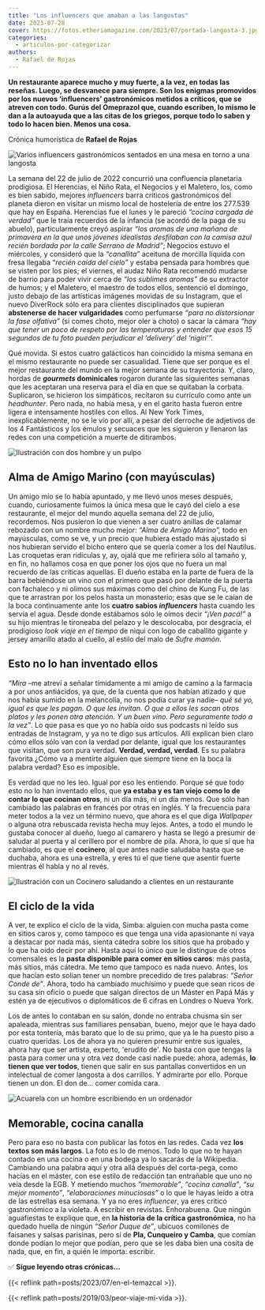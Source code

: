 ```yaml
---
title: "Los influencers que amaban a las langostas"
date: 2023-07-28
cover: https://fotos.etheriamagazine.com/2023/07/portada-langosta-3.jpg
categories: 
  - articulos-por-categorizar
authors: 
  - Rafael de Rojas
---
```


**Un restaurante aparece mucho y muy fuerte, a la vez, en todas las reseñas. Luego, se 
desvanece para siempre. Son los enigmas promovidos por los nuevos ‘influencers’ 
gastronómicos metidos a críticos, que se atreven con todo. Gurús del Omeprazol que, 
cuando escriben, lo mismo le dan a la autoayuda que a las citas de los griegos, porque 
todo lo saben y todo lo hacen bien. Menos una cosa.** 

Crónica humorística de **Rafael de Rojas** 

![Varios influencers gastronómicos sentados en una mesa en torno a una langosta](https://fotos.etheriamagazine.com/2023/07/influencers-gastro.jpg "Ilustración de Inés Arango.")

La semana del 22 de julio de 2022 concurrió una confluencia planetaria prodigiosa. El 
Herencias, el Niño Rata, el Negocios y el Maletero, los, como es bien sabido, mejores 
_influencers_ barra críticos gastronómicos del planeta dieron en visitar un mismo local 
de hostelería de entre los 277.539 que hay en España. Herencias fue el lunes y le 
pareció _“cocina cargada de verdad”_ que le traía recuerdos de la infancia (se acordó de 
la paga de su abuelo), particularmente creyó aspirar _“los aromas de una mañana de 
primavera en la que unos jóvenes idealistas desfilaban con la camisa azul recién bordada 
por la calle Serrano de Madrid”_; Negocios estuvo el miércoles, y consideró que la 
_“canallita”_ aceituna de morcilla líquida con fresa llegaba “_recién caída del cielo”_ 
y estaba pensada para hombres que se visten por los pies; el viernes, el audaz Niño Rata 
recomendó mudarse de barrio para poder vivir cerca de _“los sublimes aromas”_ de su 
extractor de humos; y el Maletero, el maestro de todos ellos, sentenció el domingo, 
justo debajo de las artísticas imágenes movidas de su Instagram, que el nuevo DiverRock 
sólo era para clientes disciplinados que supieran **abstenerse de hacer vulgaridades** 
como perfumarse _“para no distorsionar la fase olfativa”_ (si comes choto, mejor oler a 
choto) o sacar la cámara _“hay que tener un poco de respeto por las temperaturas y 
entender que esos 15 segundos de tu foto pueden perjudicar el ‘delivery’ del ‘nigiri’”._ 

Qué movida. Si estos cuatro galácticos han coincidido la misma semana en el mismo 
restaurante no puede ser casualidad. Tiene que ser porque es el mejor restaurante del 
mundo en la mejor semana de su trayectoria. Y, claro, hordas de **_gourmets_ 
dominicales** rogaron durante las siguientes semanas que les aceptaran una reserva para 
el día en que se quitaban la corbata. Suplicaron, se hicieron los simpáticos, recitaron 
su currículo como ante un _headhunter_. Pero nada, no había mesa, y en el garito hasta 
fueron entre ligera e intensamente hostiles con ellos. Al New York Times, 
inexplicablemente, no se le vio por allí, a pesar del derroche de adjetivos de los 4 
Fantásticos y los émulos y secuaces que les siguieron y llenaron las redes con una 
competición a muerte de ditirambos. 

![Ilustración con dos hombre y un pulpo](https://fotos.etheriamagazine.com/2023/07/pulpo-restaurante-1.jpg "Ilustración de Inés Arango.")

## Alma de Amigo Marino (con mayúsculas)

Un amigo mío se lo había apuntado, y me llevó unos meses después, cuando, curiosamente 
fuimos la única mesa que le cayó del cielo a ese restaurante, el mejor del mundo aquella 
semana del 22 de julio, recordemos. Nos pusieron lo que vienen a ser cuatro anillas de 
calamar rebozado con un nombre mucho mejor: _“Alma de Amigo Marino”,_ todo en 
mayúsculas, como se ve, y un precio que hubiera estado más ajustado si nos hubieran 
servido el bicho entero que se quería comer a los del Nautilus. Las croquetas eran 
ridículas y, ay, ojalá que me refiriera sólo al tamaño y, en fin, no hallamos cosa en 
que poner los ojos que no fuera un mal recuerdo de las críticas aquellas. El dueño 
estaba en la parte de fuera de la barra bebiéndose un vino con el primero que pasó por 
delante de la puerta con fachaleco y ni olimos sus máximas como del chino de Kung Fu, de 
las que te arrastran por los pelos hasta un monasterio; esas que se le caían de la boca 
continuamente ante los **cuatro sabios _influencers_** hasta cuando les servía el agua. 
Desde donde estábamos sólo le oímos decir _“¡Ven pacá!”_ a su hijo mientras le tironeaba 
del pelazo y le descolocaba, por desgracia, el prodigioso _look_ _viaje en el tiempo_ de 
niqui con logo de caballito gigante y jersey amarillo atado al cuello, al estilo del 
malo de _Sufre mamón_. 

## Esto no lo han inventado ellos

_“Mira_ –me atreví a señalar tímidamente a mi amigo de camino a la farmacia a por unos 
antiácidos, ya que, de la cuenta que nos habían atizado y que nos había sumido en la 
melancolía, no nos podía curar ya nadie– _qué sé yo, igual es que les pagan. O que les 
invitan. O que a ellos les sacan otros platos y les ponen otra atención. Y un buen vino. 
Pero seguramente todo a la vez”_. Lo que pasa es que yo no había oído sus podcasts ni 
leído sus entradas de Instagram, y ya no te digo sus artículos. Allí explican bien claro 
cómo ellos sólo van con la verdad por delante, igual que los restaurantes que visitan, 
que son pura verdad. **Verdad, verdad, verdad**. Es su palabra favorita ¿Cómo va a 
mentirte alguien que siempre tiene en la boca la palabra verdad? Eso es imposible. 

Es verdad que no les leo. Igual por eso les entiendo. Porque sé que todo esto no lo han 
inventado ellos, que **ya estaba y es tan viejo como lo de contar lo que cocinan 
otros**, ni un día más, ni un día menos. Que sólo han cambiado las palabras en francés 
por otras en inglés. Y la frecuencia para meter todos a la vez un término nuevo, que 
ahora es el que diga _Wallpaper_ o alguna otra rebuscada revista hecha muy lejos. Antes, 
a todo el mundo le gustaba conocer al dueño, luego al camarero y hasta se llegó a 
presumir de saludar al puerta y al cerillero por el nombre de pila. Ahora, lo que sí que 
ha cambiado, es que el **cocinero**, al que antes nadie saludaba hasta que se duchaba, 
ahora es una estrella, y eres tú el que tiene que asentir fuerte mientras él habla y no 
al revés. 

![Ilustración con un Cocinero saludando a clientes en un restaurante](https://fotos.etheriamagazine.com/2023/07/cocinero-restaurante.jpg "Ilustración de Inés Arango.")

## El ciclo de la vida

A ver, te explico el ciclo de la vida, Simba: alguien con mucha pasta come en sitios 
caros y, como tampoco es que tenga una vida apasionante ni vaya a destacar por nada más, 
sienta cátedra sobre los sitios que ha probado y lo que ha oído decir por ahí. Hasta 
aquí lo único que le distingue de otros comensales es la **pasta disponible para comer 
en sitios caros**: más pasta, más sitios, más cátedra. Me temo que tampoco es nada 
nuevo. Antes, los que hacían esto solían tener un nombre precedido de tres palabras: 
_“Señor Conde de”_. Ahora, todo ha cambiado muchísimo y puede que sean ricos de su casa 
sin oficio o puede que salgan directos de un Máster en Papá Más y estén ya de ejecutivos 
o diplomáticos de 6 cifras en Londres o Nueva York. 

Los de antes lo contaban en su salón, donde no entraba chusma sin ser apaleada, mientras 
sus familiares pensaban, bueno, mejor que le haya dado por esta tontería, más barato que 
lo de su primo, que ya le ha puesto piso a cuatro queridas. Los de ahora ya no quieren 
presumir entre sus iguales, ahora hay que ser artista, experto, 'erudito de'. No basta 
con que tengas la pasta para comer una y otra vez donde casi nadie puede: ahora, además, 
**lo tienen que ver todos**, tienen que salir en sus pantallas convertidos en un 
intelectual de comer langosta a dos carrillos. Y admirarte por ello. Porque tienen un 
don. El don de… comer comida cara. 

![Acuarela con un hombre escribiendo en un ordenador](https://fotos.etheriamagazine.com/2023/07/influencer-gastronomia.jpg "Ilustración de Inés Arango.")

## Memorable, cocina canalla

Pero para eso no basta con publicar las fotos en las redes. Cada vez **los textos son 
más largos**. La foto es lo de menos. Todo lo que no te hayan contado en una cocina o en 
una bodega ya lo sacarás de la Wikipedia. Cambiando una palabra aquí y otra allá después 
del corta-pega, como hacías en el máster, con ese estilo de redacción tan entrañable que 
uno no veía desde la EGB. Y metiendo muchos _”memorable”_, _“cocina canalla”_, _“su 
mejor momento”_, _“elaboraciones minuciosas”_ o lo que le hayas leído a otra de las 
estrellas esa semana. Y ya no eres _influencer_, ya eres crítico gastronómico a la 
violeta. A escribir en revistas. Enhorabuena. Que ningún aguafiestas te explique que, en 
**la historia de la crítica gastronómica**, no ha quedado huella de ningún _“Señor Duque 
de”_, ubicuos comilones de faisanes y salsas parisinas, pero sí de **Pla, Cunqueiro y 
Camba**, que comían donde podían lo mejor que podían, pero que se les daba bien una 
cosita de nada, que, en fin, a quién le importa: escribir. 

✅ **Sigue leyendo otras crónicas...** 

{{< reflink path=posts/2023/07/en-el-temazcal >}}. 

{{< reflink path=posts/2019/03/peor-viaje-mi-vida >}}.
